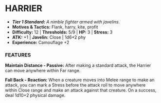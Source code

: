 # HARRIER

- ***Tier 1 Standard:*** *A nimble fighter armed with javelins.*
- **Motives & Tactics:** Flank, harry, kite, profit
- **Difficulty:** 12 | **Thresholds:** 5/9 | **HP:** 3 | **Stress:** 3
- **ATK:** +1 | **Javelin:** Close | 1d6+2 phy
- **Experience:** Camouflage +2

### FEATURES

**Maintain Distance - Passive:** After making a standard attack, the Harrier can move anywhere within Far range.

**Fall Back - Reaction:** When a creature moves into Melee range to make an attack, you can mark a Stress before the attack roll to move anywhere within Close range and make an attack against that creature. On a success, deal 1d10+2 physical damage.
